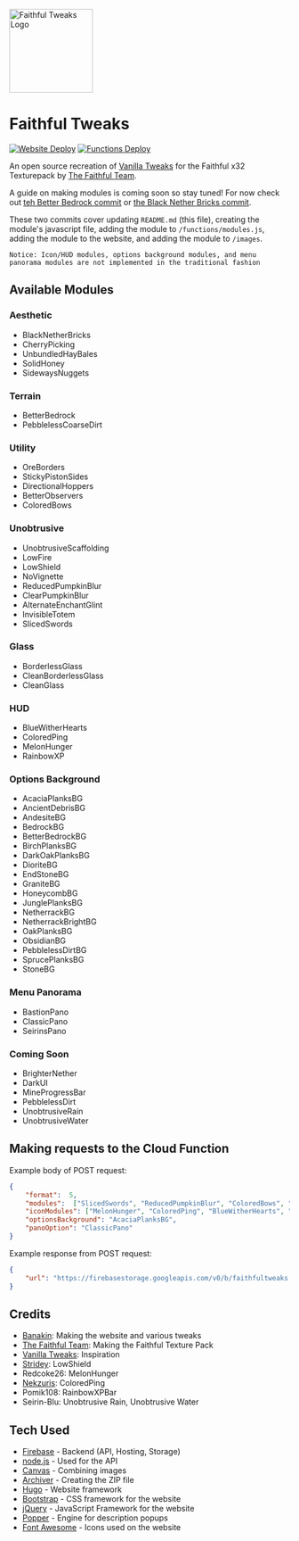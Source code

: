 [<img src="https://faithfultweaks.web.app/images/logo.png" alt="Faithful Tweaks Logo" width="150px" />](https://faithfultweaks.web.app/)

# Faithful Tweaks

[![Website Deploy](https://github.com/Banakin/FaithfulTweaks/workflows/Website%20Deploy/badge.svg)](https://github.com/Banakin/FaithfulTweaks/actions)
[![Functions Deploy](https://github.com/Banakin/FaithfulTweaks/workflows/Functions%20Deploy/badge.svg)](https://github.com/Banakin/FaithfulTweaks/actions)
<!-- [![Storage Deploy](https://github.com/Banakin/FaithfulTweaks/workflows/Storage%20Deploy/badge.svg)](https://github.com/Banakin/FaithfulTweaks/actions) -->

An open source recreation of [Vanilla Tweaks](https://vanillatweaks.net/picker/resource-packs/) for the Faithful x32 Texturepack by [The Faithful Team](https://faithful.team/).

A guide on making modules is coming soon so stay tuned! For now check out [teh Better Bedrock commit](https://github.com/Banakin/FaithfulTweaks/commit/4591749e34ed5151675eec693b40d28588471928) or [the Black Nether Bricks commit](https://github.com/Banakin/FaithfulTweaks/commit/bdac7167f59ed335b278229e1e11b3ae5a5915e0).

These two commits cover updating `README.md` (this file), creating the module's javascript file, adding the module to `/functions/modules.js`, adding the module to the website, and adding the module to `/images`.

`Notice: Icon/HUD modules, options background modules, and menu panorama modules are not implemented in the traditional fashion`

## Available Modules

### Aesthetic

- BlackNetherBricks
- CherryPicking
- UnbundledHayBales
- SolidHoney
- SidewaysNuggets

### Terrain

- BetterBedrock
- PebblelessCoarseDirt

### Utility

- OreBorders
- StickyPistonSides
- DirectionalHoppers
- BetterObservers
- ColoredBows

### Unobtrusive

- UnobtrusiveScaffolding
- LowFire
- LowShield
- NoVignette
- ReducedPumpkinBlur
- ClearPumpkinBlur
- AlternateEnchantGlint
- InvisibleTotem
- SlicedSwords

### Glass

- BorderlessGlass
- CleanBorderlessGlass
- CleanGlass

### HUD

- BlueWitherHearts
- ColoredPing
- MelonHunger
- RainbowXP

### Options Background

- AcaciaPlanksBG
- AncientDebrisBG
- AndesiteBG
- BedrockBG
- BetterBedrockBG
- BirchPlanksBG
- DarkOakPlanksBG
- DioriteBG
- EndStoneBG
- GraniteBG
- HoneycombBG
- JunglePlanksBG
- NetherrackBG
- NetherrackBrightBG
- OakPlanksBG
- ObsidianBG
- PebblelessDirtBG
- SprucePlanksBG
- StoneBG

### Menu Panorama

- BastionPano
- ClassicPano
- SeirinsPano

### Coming Soon

- BrighterNether
- DarkUI
- MineProgressBar
- PebblelessDirt
- UnobtrusiveRain
- UnobtrusiveWater

## Making requests to the Cloud Function

Example body of POST request:

```json
{
    "format":  5,
    "modules":  ["SlicedSwords", "ReducedPumpkinBlur", "ColoredBows", "OreBorders", "StickyPistonSides"],
    "iconModules": ["MelonHunger", "ColoredPing", "BlueWitherHearts", "RainbowXP"],
    "optionsBackground": "AcaciaPlanksBG",
    "panoOption": "ClassicPano"
}
```

Example response from POST request:

```json
{
    "url": "https://firebasestorage.googleapis.com/v0/b/faithfultweaks.appspot.com/o/FaithfulTweaks%2F900000000-0000-0000-0000-000000000000.zip?alt=media&token=00000000-0000-0000-0000-000000000000"
}
```

## Credits

- [Banakin](https://banakin.github.io): Making the website and various tweaks
- [The Faithful Team](https://faithful.team/): Making the Faithful Texture Pack
- [Vanilla Tweaks](https://vanillatweaks.net/picker/resource-packs/): Inspiration
- [Stridey](https://www.planetminecraft.com/member/stridey/): LowShield
- Redcoke26: MelonHunger
- [Nekzuris](https://twitter.com/Nekzuris): ColoredPing
- Pomik108: RainbowXPBar
- Seirin-Blu: Unobtrusive Rain, Unobtrusive Water

## Tech Used

- [Firebase](https://firebase.google.com/) - Backend (API, Hosting, Storage)
- [node.js](https://nodejs.org/) - Used for the API
- [Canvas](https://github.com/Automattic/node-canvas) - Combining images
- [Archiver](https://github.com/archiverjs/node-archiver) - Creating the ZIP file
- [Hugo](https://gohugo.io/) - Website framework
- [Bootstrap](https://getbootstrap.com/) - CSS framework for the website
- [jQuery](https://jquery.com/) - JavaScript Framework for the website
- [Popper](https://popper.js.org/) - Engine for description popups
- [Font Awesome](https://fontawesome.com/) - Icons used on the website
